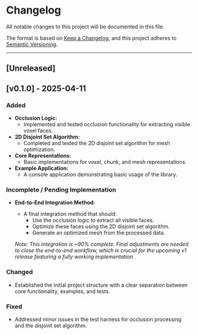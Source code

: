 # Changelog

All notable changes to this project will be documented in this file.

The format is based on [Keep a Changelog](https://keepachangelog.com/en/1.0.0/),
and this project adheres to [Semantic Versioning](https://semver.org/spec/v2.0.0.html).

---
## [Unreleased]
## [v0.1.0] - 2025-04-11
### Added
- **Occlusion Logic:**  
  - Implemented and tested occlusion functionality for extracting visible voxel faces.
- **2D Disjoint Set Algorithm:**  
  - Completed and tested the 2D disjoint set algorithm for mesh optimization.
- **Core Representations:**  
  - Basic implementations for voxel, chunk, and mesh representations.
- **Example Application:**  
  - A console application demonstrating basic usage of the library.

### Incomplete / Pending Implementation
- **End-to-End Integration Method:**  
  - A final integration method that should:
    - Use the occlusion logic to extract all visible faces.
    - Optimize these faces using the 2D disjoint set algorithm.
    - Generate an optimized mesh from the processed data.
    
  *Note: This integration is ~90% complete. Final adjustments are needed to close the end-to-end workflow, which is crucial for the upcoming v1 release featuring a fully working implementation.*

### Changed
- Established the initial project structure with a clear separation between core functionality, examples, and tests.

### Fixed
- Addressed minor issues in the test harness for occlusion processing and the disjoint set algorithm.
